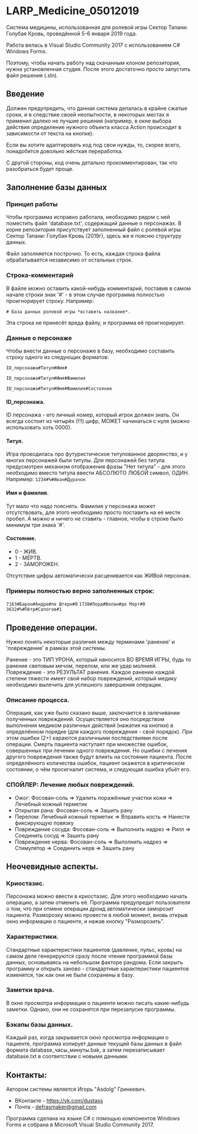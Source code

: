 # LARP_Medicine_05012019
Система медицины, использованная для ролевой игры Сектор Тапани: Голубая Кровь, проведённой 5-6 января 2019 года.

Работа велась в Visual Studio Community 2017 с использованием C# Windows Forms. 

Поэтому, чтобы начать работу над скачанным клоном репозитория, нужна установленная студия. После этого достаточно просто запустить файл решения (.sln).

## Введение
Должен предупредить, что данная система делалась в крайне сжатые сроки, и в следствие своей неопытности, в некоторых местах я применил далеко не лучшие решения (например, в окне выбора действия определение нужного объекта класса Action происходит в зависимости от текста на кнопке).

Если вы хотите адаптировать код под свои нужды, то, скорее всего, понадобится довольно жёсткая переработка.

С другой стороны, код очень детально прокомментирован, так что разобраться будет проще.

## Заполнение базы данных
### Принцип работы

Чтобы программа исправно работала, необходимо рядом с ней поместить файл 'database.txt', содержащий данные о персонажах. В корне репозитория присутствует заполненный файл с ролевой игры Сектор Тапани: Голубая Кровь (2019г), здесь же я поясню структуру данных.

Файл заполняется построчно. То есть, каждая строка файла обрабатывается независимо от остальных строк.

### Строка-комментарий
  
В файле можно оставить какой-нибудь комментарий, поставив в самом начале строки знак '#' - в этом случае программа полностью проигнорирует строку. Например:

`# База данных ролевой игры *вставить название*.`

Эта строка не принесёт вреда файлу, и программа её проигнорирует.

### Данные о персонаже

Чтобы внести данные о персонаже в базу, необходимо составить строку одного из следующих форматов:

`ID_персонажа#Титул#Имя#`

`ID_персонажа#Титул#Имя#Фамилия`

`ID_персонажа#Титул#Имя#Фамилия#Состояние`

#### ID_персонажа.

ID персонажа - его личный номер, который игрок должен знать. Он всегда состоит из четырёх (!!!) цифр, МОЖЕТ начинаться с нуля (можно использовать хоть 0000). 

#### Титул.

Игра проводилась про футуристическое титулованное дворянство, и у многих персонажей были титулы. Для персонажей без титула предусмотрен механизм отображения фразы "Нет титула" - для этого необходимо вместо титула ввести АБСОЛЮТО ЛЮБОЙ символ, ОДИН. Например:
`1234#%#Иван#Дурачок`

#### Имя и фамилия.

Тут мало что надо пояснять. Фамилия у персонажа может отсутствовать, для этого необходимо просто поставить на её месте пробел. А можно и ничего не ставить - главное, чтобы в строке было минимум три знака '#'.

#### Состояние.

* 0 - ЖИВ.
* 1 - МЁРТВ.
* 2 - ЗАМОРОЖЕН.

Отсутствие цифры автоматически расценивается как ЖИВой персонаж.

### Примеры полностью верно заполненных строк:

`7163#Барон#Андре#ле Штерн#0`
`1738#Лорд#Волан#де Морт#0`
`3632#%#Пётр#Сапогов#1`

## Проведение операции.
Нужно понять некоторые различия между терминами 'ранение' и 'повреждение' в рамках этой системы. 

Ранение - это ТИП УРОНА, который наносится ВО ВРЕМЯ ИГРЫ, будь то ранение световым мечом, перелом, или же удар молнией.
Повреждение - это РЕЗУЛЬТАТ ранения. Каждое ранение каждой степени тяжести имеет свой набор повреждений, который медику необходимо вылечить для успешного завершения операции.

### Описание процесса.
Операция, как уже было сказано выше, заключается в залечивании полученных повреждений. Осуществляется оно посредством выполнения медиком различных действий (нажатия на кнопки) в определённом порядке (для каждого повреждения - свой порядок). При этом ошибки (2+) караются различными последствиями после операции. Смерть пациента наступает при множестве ошибок, совершенных при лечении одного повреждения. Но ошибки с лечения другого повреждения также будут влиять на состояние пациента. После определённого количества ошибок, пациент окажется в критическом состоянии, о чём просигналит система, и следующая ошибка убьёт его.
### СПОЙЛЕР: Лечение любых повреждений.
* Ожог:               Фосован-соль => Удалить поражённые участки кожи => Лечебный кожный герметик
* Открытая рана:      Фосован-соль => Зашить рану
* Перелом:            Лечебный кожный герметик => Вправить кость => Нанести фиксирующую повязку
* Повреждение сосуда: Фосован-соль => Выполнить надрез => Рилл => Соединить сосуд => Зашить рану
* Повреждение нерва:  Фосован-соль => Выполнить надрез => Стимулятор => Соединить нерв => Зашить рану
## Неочевидные аспекты.
### Криостазис.
Персонажа можно ввести в криостазис. Для этого необходимо начать операцию, а затем отменить её. Программа предупредит пользователя о том, что при отмене операции дроид автоматически заморозит пациента. 
Разморозку можно провести в любой момент, вновь открыв окно информации о пациенте, и нажав кнопку "Разморозить".
### Характеристики.
Стандартные характеристики пациентов (давление, пульс, кровь) на самом деле генерируются сразу после чтения программой базы данных, основываясь на небольшом факторе рандома. Если закрыть программу и открыть заново - стандартные характеристики пациентов изменятся, так как они не были сохранены в базу.
### Заметки врача.
В окне просмотра информации о пациенте можно писать какие-нибудь заметки. Однако, они не сохранятся при перезапуске программы.
### Бэкапы базы данных.
Каждый раз, когда закрывается окно просмотра информации о пациенте, программа копирует данные текущей базы данных в файл формата database_часы_минуты.bak, а затем перезаписывает database.txt в соответствии с новыми данными.


## Контакты:
Автором системы является Игорь "Asdolg" Гринкевич. 

* ВКонтакте - https://vk.com/dustass 
* Почта - defrasmaker@gmail.com

Программа сделана на языке C# с помощью компонентов Windows Forms и собрана в Microsoft Visual Studio Community 2017.
